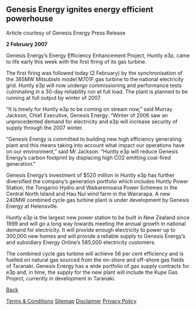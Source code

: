 
 	
## Genesis Energy ignites energy efficient powerhouse
 
Article courtesy of Genesis Energy Press Release

**2 February 2007**

Genesis Energy’s Energy Efficiency Enhancement Project, Huntly e3p, came to life early this week with the first firing of its gas turbine.

The first firing was followed today (2 February) by the synchronisation of the 385MW Mitsubishi model M701F gas turbine to the national electricity grid. Huntly e3p will now undergo commissioning and performance tests culminating in a 30-day reliability run at full load. The plant is planned to be running at full output by winter of 2007.

“It is timely for Huntly e3p to be coming on stream now,” said Murray Jackson, Chief Executive, Genesis Energy. “Winter of 2006 saw an unprecedented demand for electricity and e3p will increase security of supply through the 2007 winter.

“Genesis Energy is committed to building new high efficiency generating plant and this means taking into account what impact our operations have on our environment,” said Mr Jackson. “Huntly e3p will reduce Genesis Energy’s carbon footprint by displacing high CO2 emitting coal-fired generation.”

Genesis Energy’s investment of $520 million in Huntly e3p has further diversified the company’s generation portfolio which includes Huntly Power Station, the Tongariro Hydro and Waikaremoana Power Schemes in the Central North Island and Hau Nui wind farm in the Wairarapa. A new 240MW combined cycle gas turbine plant is under development by Genesis Energy at Helensville.

Huntly e3p is the largest new power station to be built in New Zealand since 1999 and will go a long way towards meeting the annual growth in national demand for electricity. It will provide enough electricity to power up to 300,000 new homes and will provide a reliable supply to Genesis Energy’s and subsidiary Energy Online’s 585,000 electricity customers.

The combined cycle gas turbine will achieve 56 per cent efficiency and is fuelled on natural gas sourced from the on-shore and off-shore gas fields of Taranaki. Genesis Energy has a wide portfolio of gas supply contracts for e3p and, in time, the supply for the new plant will include the Kupe Gas Project, currently in development in Taranaki.

[Back](http://www.energyonline.co.nz/home/news)





[Terms & Conditions](http://www.energyonline.co.nz/terms)
[Sitemap](http://www.energyonline.co.nz/home/site_map)
[Disclaimer](http://www.energyonline.co.nz/home/site_map/disclaimer)
[Privacy Policy](http://www.energyonline.co.nz/home/site_map/privacy_policy)
